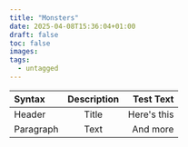 ```yaml
---
title: "Monsters"
date: 2025-04-08T15:36:04+01:00
draft: false
toc: false
images:
tags:
  - untagged
---
```


| Syntax      | Description | Test Text     |
| :---        |    :----:   |          ---: |
| Header      | Title       | Here's this   |
| Paragraph   | Text        | And more      |

